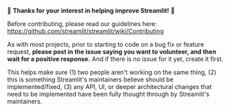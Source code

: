 🎉 **Thanks for your interest in helping improve Streamlit!** 🎉

Before contributing, please read our guidelines here: https://github.com/streamlit/streamlit/wiki/Contributing

As with most projects, prior to starting to code on a bug fix or feature request, **please post in the issue saying you want to volunteer, and then wait for a positive response.** And if there is no issue for it yet, create it first.

This helps make sure (1) two people aren't working on the same thing, (2) this is something Streamlit's maintainers believe should be implemented/fixed, (3) any API, UI, or deeper architectural changes that need to be implemented have been fully thought through by Streamlit's maintainers.
